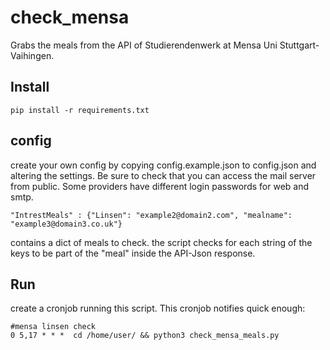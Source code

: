 # check_mensa
Grabs the meals from the API of Studierendenwerk at Mensa Uni Stuttgart-Vaihingen.

## Install
    pip install -r requirements.txt

## config
create your own config by copying config.example.json to config.json and altering the settings.
Be sure to check that you can access the mail server from public.
Some providers have different login passwords for web and smtp.

    "IntrestMeals" : {"Linsen": "example2@domain2.com", "mealname": "example3@domain3.co.uk"}

contains a dict of meals to check. the script checks for each string of the keys to be part of the "meal" inside the API-Json response.

## Run
create a cronjob running this script.
This cronjob notifies quick enough:

    #mensa linsen check
    0 5,17 * * *  cd /home/user/ && python3 check_mensa_meals.py
